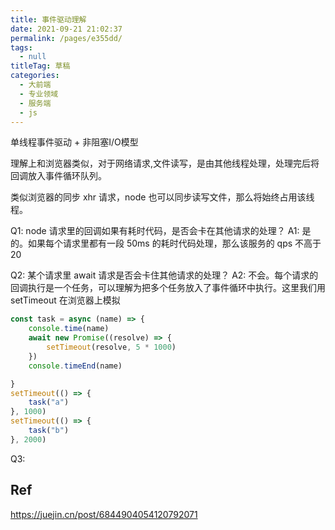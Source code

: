 ```yaml
---
title: 事件驱动理解
date: 2021-09-21 21:02:37
permalink: /pages/e355dd/
tags: 
  - null
titleTag: 草稿
categories: 
  - 大前端
  - 专业领域
  - 服务端
  - js
---
```

单线程事件驱动 + 非阻塞I/O模型

理解上和浏览器类似，对于网络请求,文件读写，是由其他线程处理，处理完后将回调放入事件循环队列。

类似浏览器的同步 xhr 请求，node 也可以同步读写文件，那么将始终占用该线程。

Q1: node 请求里的回调如果有耗时代码，是否会卡在其他请求的处理？
A1: 是的。如果每个请求里都有一段 50ms 的耗时代码处理，那么该服务的 qps 不高于 20

Q2: 某个请求里 await 请求是否会卡住其他请求的处理？
A2: 不会。每个请求的回调执行是一个任务，可以理解为把多个任务放入了事件循环中执行。这里我们用 setTimeout 在浏览器上模拟

```js
const task = async (name) => {
    console.time(name)
    await new Promise((resolve) => {
        setTimeout(resolve, 5 * 1000)
    })
    console.timeEnd(name)

}
setTimeout(() => {
    task("a")
}, 1000)
setTimeout(() => {
    task("b")
}, 2000)
```

Q3: 



## Ref

https://juejin.cn/post/6844904054120792071